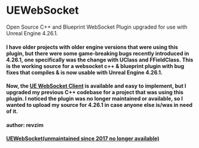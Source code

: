 # UEWebSocket
Open Source C++ and Blueprint WebSocket Plugin upgraded for use with Unreal Engine 4.26.1.

#### I have older projects with older engine versions that were using this plugin, but there were some game-breaking bugs recently introduced in 4.26.1, one specifically was the change with UClass and FFieldClass.  This is the working source for a websocket c++ & blueprint plugin with bug fixes that compiles & is now usable with Unreal Engine 4.26.1.

#### Now, the [UE WebSocket Client](https://www.ue4community.wiki/websocket-client-cpp-5vk7hp9e) is available and easy to implement, but I upgraded my previous C++ codebase for a project that was using this plugin. I noticed the plugin was no longer maintained or available, so I wanted to upload my source for 4.26.1 in case anyone else is/was in need of it.

#### author: revzim

#### [UEWebSocket(unmaintained since 2017 no longer available)](https://github.com/feixuwu/UEWebSocket)
